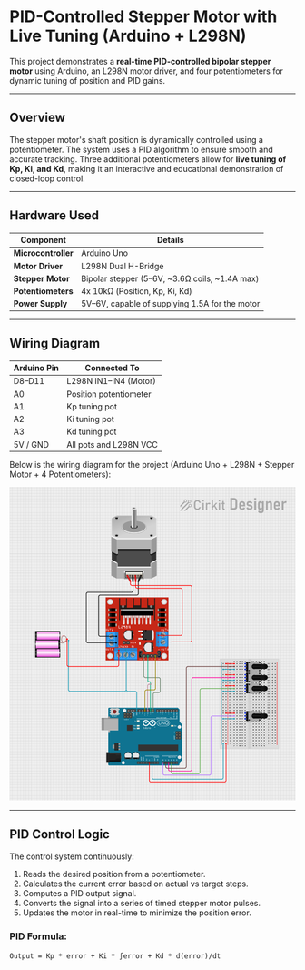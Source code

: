 #  PID-Controlled Stepper Motor with Live Tuning (Arduino + L298N)

This project demonstrates a **real-time PID-controlled bipolar stepper motor** using Arduino, an L298N motor driver, and four potentiometers for dynamic tuning of position and PID gains.

---

##  Overview

The stepper motor's shaft position is dynamically controlled using a potentiometer. The system uses a PID algorithm to ensure smooth and accurate tracking. Three additional potentiometers allow for **live tuning of Kp, Ki, and Kd**, making it an interactive and educational demonstration of closed-loop control.

---

##  Hardware Used

| Component             | Details                                             |
|----------------------|-----------------------------------------------------|
| **Microcontroller**  | Arduino Uno                                         |
| **Motor Driver**     | L298N Dual H-Bridge                                 |
| **Stepper Motor**    | Bipolar stepper (5–6V, ~3.6Ω coils, ~1.4A max)      |
| **Potentiometers**   | 4x 10kΩ (Position, Kp, Ki, Kd)                       |
| **Power Supply**     | 5V–6V, capable of supplying 1.5A for the motor      |

---

##  Wiring Diagram

| Arduino Pin | Connected To            |
|-------------|-------------------------|
| D8–D11      | L298N IN1–IN4 (Motor)   |
| A0          | Position potentiometer  |
| A1          | Kp tuning pot           |
| A2          | Ki tuning pot           |
| A3          | Kd tuning pot           |
| 5V / GND    | All pots and L298N VCC  |

Below is the wiring diagram for the project (Arduino Uno + L298N + Stepper Motor + 4 Potentiometers):

![Wiring Diagram](images/wiring.png)


---

##  PID Control Logic

The control system continuously:
1. Reads the desired position from a potentiometer.
2. Calculates the current error based on actual vs target steps.
3. Computes a PID output signal.
4. Converts the signal into a series of timed stepper motor pulses.
5. Updates the motor in real-time to minimize the position error.

### PID Formula:
```text
Output = Kp * error + Ki * ∫error + Kd * d(error)/dt
